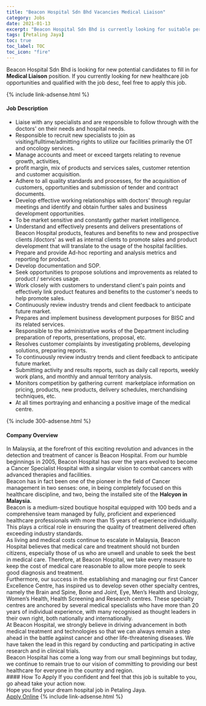 ```yaml
---
title: "Beacon Hospital Sdn Bhd Vacancies Medical Liaison" 
category: Jobs 
date: 2021-01-13 
excerpt: "Beacon Hospital Sdn Bhd is currently looking for suitable person to fill in the Medical Liaison which positioned at Petaling Jaya" 
tags: [Petaling Jaya] 
toc: true 
toc_label: TOC 
toc_icon: "fire" 
--- 
```


<p>Beacon Hospital Sdn Bhd is looking for new potential candidates to fill in for <b>Medical Liaison</b> position. If you currently looking for new healthcare job opportunities and qualified with the job desc, feel free to apply this job.
</p>{% include link-adsense.html %} 
<div><div><h4>Job Description</h4></div><div><div><span><div><ul><li>Liaise with any specialists and are responsible to follow through with the doctors' on their needs and hospital needs.</li><li>Responsible to recruit new specialists to join as visiting/fulltime/admitting rights to utilize our facilities primarily the OT and oncology services.</li><li>Manage accounts and meet or exceed targets relating to revenue growth, activities,</li><li>profit margin, mix of products and services sales, customer retention and customer acquisition.</li><li>Adhere to all quality standards and processes, for the acquisition of customers, opportunities and submission of tender and contract documents.</li><li>Develop effective working relationships with doctors' through regular meetings and identify and obtain further sales and business development opportunities.</li><li>To be market sensitive and constantly gather market intelligence.</li><li>Understand and effectively presents and delivers presentations of Beacon Hospital products, features and benefits to new and prospective clients /doctors' as well as internal clients to promote sales and product development that will translate to the usage of the hospital facilities.</li><li>Prepare and provide Ad-hoc reporting and analysis metrics and reporting for product.</li><li>Develop documentation and SOP.</li><li>Seek opportunities to propose solutions and improvements as related to product / services usage.</li><li>Work closely with customers to understand client's pain points and effectively link product features and benefits to the customer's needs to help promote sales.</li><li>Continuously review industry trends and client feedback to anticipate future market.</li><li>Prepares and implement business development purposes for BISC and its related services.</li><li>Responsible to the administrative works of the Department including preparation of reports, presentations, proposal, etc.</li><li>Resolves customer complaints by investigating problems, developing solutions, preparing reports.</li><li>To continuously review industry trends and client feedback to anticipate future market.</li><li>Submitting activity and results reports, such as daily call reports, weekly work plans, and monthly and annual territory analysis.</li><li>Monitors competition by gathering current&#160;&#160;marketplace information on pricing, products, new products, delivery schedules, merchandising techniques, etc.</li><li>At all times portraying and enhancing a positive image of the medical centre.</li></ul></div></span></div></div></div> 
{% include 300-adsense.html %} 
<div><div><h4>Company Overview</h4></div><div><div><span><div><div>
<div>
<div>In Malaysia, at the forefront of this exciting revolution and advances in the detection and treatment of cancer is Beacon Hospital. From our humble beginnings in 2005, Beacon Hospital has over the years evolved to become a Cancer Specialist Hospital with a singular vision to combat cancers with advanced therapies and facilities.</div>
<div>Beacon has in fact been one of the pioneer in the field of Cancer management in two senses: one, in being completely focused on this healthcare discipline, and two, being the installed site of the <strong>Halcyon in Malaysia.</strong></div>
<div>
<div>Beacon is a medium-sized boutique hospital equipped with 100 beds and a comprehensive team managed by fully, proficient and experienced healthcare professionals with more than 15 years of experience individually. This plays a critical role in ensuring the quality of treatment delivered often exceeding industry standards.</div>
<div>As living and medical costs continue to escalate in Malaysia, Beacon Hospital believes that medical care and treatment should not burden citizens, especially those of us who are unwell and unable to seek the best in medical care. Therefore, at Beacon Hospital, we take every measure to keep the cost of medical care reasonable to allow more people to seek good diagnosis and treatment.</div>
<div>Furthermore, our success in the establishing and managing our first Cancer Excellence Centre, has inspired us to develop seven other specialty centres, namely the Brain and Spine, Bone and Joint, Eye, Men&#8217;s Health and Urology, Women&#8217;s Health, Health Screening and Research centres. These specialty centres are anchored by several medical specialists who have more than 20 years of individual experience, with many recognised as thought leaders in their own right, both nationally and internationally.</div>
<div>
<div>At Beacon Hospital, we strongly believe in driving advancement in both medical treatment and technologies so that we can always remain a step ahead in the battle against cancer and other life-threatening diseases. We have taken the lead in this regard by conducting and participating in active research and in clinical trials.</div>
<div>Beacon Hospital has come a long way from our small beginnings but today, we continue to remain true to our vision of committing to providing our best healthcare for everyone in the country and region.</div>
</div>
</div>
</div>
</div></div></span></div></div></div> 
#### How To Apply 
If you confident and feel that this job is suitable to you, go ahead take your action now. <br/> 
Hope you find your dream hospital job in Petaling Jaya. <br/> 
<a href="https://www.jobstreet.com.my/en/job/medical-liaison-4460537?jobId=jobstreet-my-job-4460537&sectionRank=13&token=0~8e54fc56-e00e-4676-bf56-4a48ebf7814e&fr=SRP%20View%20In%20New%20Ta" class="btn btn--warning" target="_blank" rel="nofollow noopenner">Apply Online</a> 
{% include link-adsense.html %} 